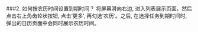 ###2. 如何按农历时间设置到期时间？
将屏幕滑向右边, 进入列表展示页面。然后点击右上角齿轮状按钮, 点击‘更多’, 再勾选’农历‘。之后, 在选择任务到期时间时, 弹出的日历页面中会同时展示农历时间。
